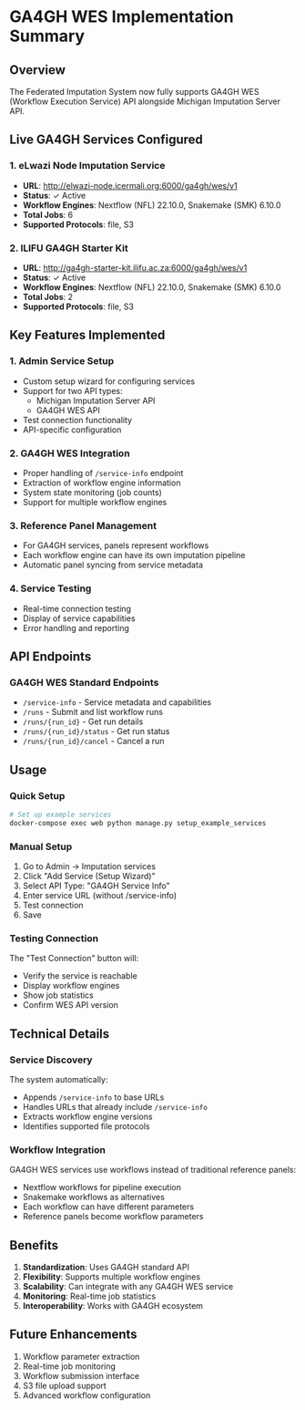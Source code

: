 # GA4GH WES Implementation Summary

## Overview
The Federated Imputation System now fully supports GA4GH WES (Workflow Execution Service) API alongside Michigan Imputation Server API.

## Live GA4GH Services Configured

### 1. eLwazi Node Imputation Service
- **URL**: http://elwazi-node.icermali.org:6000/ga4gh/wes/v1
- **Status**: ✓ Active
- **Workflow Engines**: Nextflow (NFL) 22.10.0, Snakemake (SMK) 6.10.0
- **Total Jobs**: 6
- **Supported Protocols**: file, S3

### 2. ILIFU GA4GH Starter Kit
- **URL**: http://ga4gh-starter-kit.ilifu.ac.za:6000/ga4gh/wes/v1
- **Status**: ✓ Active
- **Workflow Engines**: Nextflow (NFL) 22.10.0, Snakemake (SMK) 6.10.0
- **Total Jobs**: 2
- **Supported Protocols**: file, S3

## Key Features Implemented

### 1. Admin Service Setup
- Custom setup wizard for configuring services
- Support for two API types:
  - Michigan Imputation Server API
  - GA4GH WES API
- Test connection functionality
- API-specific configuration

### 2. GA4GH WES Integration
- Proper handling of `/service-info` endpoint
- Extraction of workflow engine information
- System state monitoring (job counts)
- Support for multiple workflow engines

### 3. Reference Panel Management
- For GA4GH services, panels represent workflows
- Each workflow engine can have its own imputation pipeline
- Automatic panel syncing from service metadata

### 4. Service Testing
- Real-time connection testing
- Display of service capabilities
- Error handling and reporting

## API Endpoints

### GA4GH WES Standard Endpoints
- `/service-info` - Service metadata and capabilities
- `/runs` - Submit and list workflow runs
- `/runs/{run_id}` - Get run details
- `/runs/{run_id}/status` - Get run status
- `/runs/{run_id}/cancel` - Cancel a run

## Usage

### Quick Setup
```bash
# Set up example services
docker-compose exec web python manage.py setup_example_services
```

### Manual Setup
1. Go to Admin → Imputation services
2. Click "Add Service (Setup Wizard)"
3. Select API Type: "GA4GH Service Info"
4. Enter service URL (without /service-info)
5. Test connection
6. Save

### Testing Connection
The "Test Connection" button will:
- Verify the service is reachable
- Display workflow engines
- Show job statistics
- Confirm WES API version

## Technical Details

### Service Discovery
The system automatically:
- Appends `/service-info` to base URLs
- Handles URLs that already include `/service-info`
- Extracts workflow engine versions
- Identifies supported file protocols

### Workflow Integration
GA4GH WES services use workflows instead of traditional reference panels:
- Nextflow workflows for pipeline execution
- Snakemake workflows as alternatives
- Each workflow can have different parameters
- Reference panels become workflow parameters

## Benefits

1. **Standardization**: Uses GA4GH standard API
2. **Flexibility**: Supports multiple workflow engines
3. **Scalability**: Can integrate with any GA4GH WES service
4. **Monitoring**: Real-time job statistics
5. **Interoperability**: Works with GA4GH ecosystem

## Future Enhancements

1. Workflow parameter extraction
2. Real-time job monitoring
3. Workflow submission interface
4. S3 file upload support
5. Advanced workflow configuration 